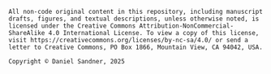     All non-code original content in this repository, including manuscript drafts, figures, and textual descriptions, unless otherwise noted, is licensed under the Creative Commons Attribution-NonCommercial-ShareAlike 4.0 International License. To view a copy of this license, visit https://creativecommons.org/licenses/by-nc-sa/4.0/ or send a letter to Creative Commons, PO Box 1866, Mountain View, CA 94042, USA.

    Copyright © Daniel Sandner, 2025